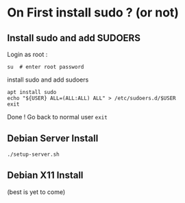 # On First install sudo ? (or not)

## Install sudo and add SUDOERS
Login as root :
```
su  # enter root password
```
install sudo and add sudoers
```
apt install sudo
echo "${USER} ALL=(ALL:ALL) ALL" > /etc/sudoers.d/$USER
exit
```
Done !  Go back to normal user
```exit```


## Debian Server Install

```
./setup-server.sh
```


## Debian X11 Install

(best is yet to come)